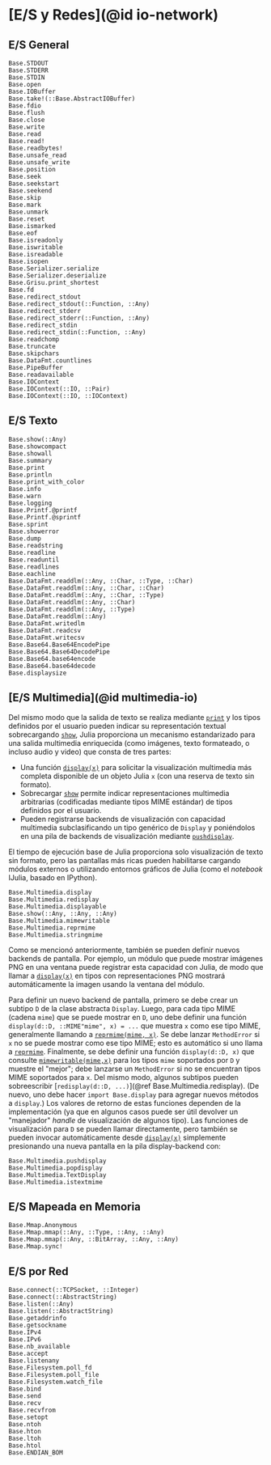 # [E/S y Redes](@id io-network)

## E/S General

```@docs
Base.STDOUT
Base.STDERR
Base.STDIN
Base.open
Base.IOBuffer
Base.take!(::Base.AbstractIOBuffer)
Base.fdio
Base.flush
Base.close
Base.write
Base.read
Base.read!
Base.readbytes!
Base.unsafe_read
Base.unsafe_write
Base.position
Base.seek
Base.seekstart
Base.seekend
Base.skip
Base.mark
Base.unmark
Base.reset
Base.ismarked
Base.eof
Base.isreadonly
Base.iswritable
Base.isreadable
Base.isopen
Base.Serializer.serialize
Base.Serializer.deserialize
Base.Grisu.print_shortest
Base.fd
Base.redirect_stdout
Base.redirect_stdout(::Function, ::Any)
Base.redirect_stderr
Base.redirect_stderr(::Function, ::Any)
Base.redirect_stdin
Base.redirect_stdin(::Function, ::Any)
Base.readchomp
Base.truncate
Base.skipchars
Base.DataFmt.countlines
Base.PipeBuffer
Base.readavailable
Base.IOContext
Base.IOContext(::IO, ::Pair)
Base.IOContext(::IO, ::IOContext)
```

## E/S Texto

```@docs
Base.show(::Any)
Base.showcompact
Base.showall
Base.summary
Base.print
Base.println
Base.print_with_color
Base.info
Base.warn
Base.logging
Base.Printf.@printf
Base.Printf.@sprintf
Base.sprint
Base.showerror
Base.dump
Base.readstring
Base.readline
Base.readuntil
Base.readlines
Base.eachline
Base.DataFmt.readdlm(::Any, ::Char, ::Type, ::Char)
Base.DataFmt.readdlm(::Any, ::Char, ::Char)
Base.DataFmt.readdlm(::Any, ::Char, ::Type)
Base.DataFmt.readdlm(::Any, ::Char)
Base.DataFmt.readdlm(::Any, ::Type)
Base.DataFmt.readdlm(::Any)
Base.DataFmt.writedlm
Base.DataFmt.readcsv
Base.DataFmt.writecsv
Base.Base64.Base64EncodePipe
Base.Base64.Base64DecodePipe
Base.Base64.base64encode
Base.Base64.base64decode
Base.displaysize
```

## [E/S Multimedia](@id multimedia-io)

Del mismo modo que la salida de texto se realiza mediante [`print`](@ref) y los tipos definidos por el usuario pueden indicar su representación textual sobrecargando [`show`](@ref), Julia proporciona un mecanismo estandarizado para una salida multimedia enriquecida (como imágenes, texto formateado, o incluso audio y video) que consta de tres partes:

* Una función [`display(x)`](@ref) para solicitar la visualización multimedia más completa disponible de un objeto Julia `x` (con una reserva de texto sin formato).
* Sobrecargar [`show`](@ref) permite indicar representaciones multimedia arbitrarias (codificadas mediante tipos MIME estándar) de tipos definidos por el usuario.
* Pueden registrarse backends de visualización con capacidad multimedia subclasificando un tipo genérico de `Display` y poniéndolos en una pila de backends de visualización mediante [`pushdisplay`](@ref).

El tiempo de ejecución base de Julia proporciona solo visualización de texto sin formato, pero las pantallas más ricas pueden habilitarse cargando módulos externos o utilizando entornos gráficos de Julia (como el *notebook* IJulia, basado en IPython).

```@docs
Base.Multimedia.display
Base.Multimedia.redisplay
Base.Multimedia.displayable
Base.show(::Any, ::Any, ::Any)
Base.Multimedia.mimewritable
Base.Multimedia.reprmime
Base.Multimedia.stringmime
```

Como se mencionó anteriormente, también se pueden definir nuevos backends de pantalla. Por ejemplo, un módulo que puede mostrar imágenes PNG en una ventana puede registrar esta capacidad con Julia, de modo que llamar a [`display(x)`](@ref) en tipos con representaciones PNG mostrará automáticamente la imagen usando la ventana del módulo.

Para definir un nuevo backend de pantalla, primero se debe crear un subtipo `D` de la clase abstracta `Display`. Luego, para cada tipo MIME (cadena `mime`) que se puede mostrar en `D`, uno debe definir una función `display(d::D, ::MIME"mime", x) = ...` que muestra `x` como ese tipo MIME, generalmente llamando a [`reprmime(mime, x)`](@ref). Se debe lanzar `MethodError` si `x` no se puede mostrar como ese tipo MIME; esto es automático si uno llama a [`reprmime`](@ref). Finalmente, se debe definir una función `display(d::D, x)` que consulte [`mimewritable(mime,x)`](@ref) para los tipos `mime` soportados por `D` y muestre el "mejor"; debe lanzarse un `MethodError` si no se encuentran tipos MIME soportados para `x`. Del mismo modo, algunos subtipos pueden sobreescribir [`redisplay(d::D, ...)`](@ref Base.Multimedia.redisplay). (De nuevo, uno debe hacer `import Base.display` para agregar nuevos métodos a `display`.) Los valores de retorno de estas funciones dependen de la implementación (ya que en algunos casos puede ser útil devolver un "manejador" *handle* de visualización de algunos tipo). Las funciones de visualización para `D` se pueden llamar directamente, pero también se pueden invocar automáticamente desde [`display(x)`](@ref) simplemente presionando una nueva pantalla en la pila display-backend con:

```@docs
Base.Multimedia.pushdisplay
Base.Multimedia.popdisplay
Base.Multimedia.TextDisplay
Base.Multimedia.istextmime
```

## E/S Mapeada en Memoria

```@docs
Base.Mmap.Anonymous
Base.Mmap.mmap(::Any, ::Type, ::Any, ::Any)
Base.Mmap.mmap(::Any, ::BitArray, ::Any, ::Any)
Base.Mmap.sync!
```

## E/S por Red

```@docs
Base.connect(::TCPSocket, ::Integer)
Base.connect(::AbstractString)
Base.listen(::Any)
Base.listen(::AbstractString)
Base.getaddrinfo
Base.getsockname
Base.IPv4
Base.IPv6
Base.nb_available
Base.accept
Base.listenany
Base.Filesystem.poll_fd
Base.Filesystem.poll_file
Base.Filesystem.watch_file
Base.bind
Base.send
Base.recv
Base.recvfrom
Base.setopt
Base.ntoh
Base.hton
Base.ltoh
Base.htol
Base.ENDIAN_BOM
```
